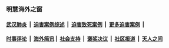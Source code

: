 
### 明慧海外之窗

####  [武汉肺炎](indexes/365.md?t=05180000) &nbsp;|&nbsp;  [迫害案例综述](indexes/328.md?t=05180000) &nbsp;|&nbsp; [迫害致死案例](indexes/277.md?t=05180000)  &nbsp;|&nbsp; [更多迫害案例](indexes/81.md?t=05180000)  &nbsp;|&nbsp; 
####  [时事评论](indexes/19.md?t=05180000) &nbsp;|&nbsp; [海外简讯](indexes/245.md?t=05180000)&nbsp;|&nbsp;  [社会支持](indexes/140.md?t=05180000) &nbsp;|&nbsp; [褒奖决议](indexes/282.md?t=05180000) &nbsp;|&nbsp; [社区报道](indexes/91.md?t=05180000)  &nbsp;|&nbsp; [天人之间](indexes/78.md?t=05180000) 

